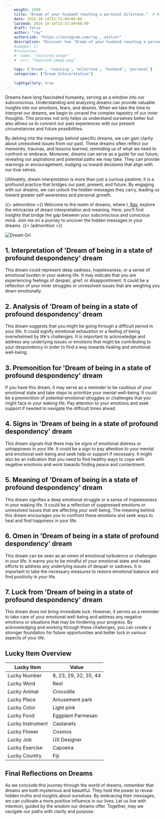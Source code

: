 ```yaml
---
    weight: 1840
    title: "Dream of your husband reaching a personal milestone."  # Assuming 'title' column exists
    date: 2024-10-14T15:33:00+08:00
    lastmod: 2024-10-14T15:33:00+08:00
    draft: false
    author: "ray"
    authorLink: "https://instagram.com/ray._.atelier"
    description: "Discover how 'Dream of your husband reaching a personal milestone.' can interpret your future and uncover its significant meanings in your life."
    #images: []
    #resources:
    #- name: "featured-image"
    #  src: "featured-image.png"
    
    tags: ['Dream', 'reaching', 'milestone', 'husband', 'personal']
    categories: ["Dream Interpretation"]
    
    lightgallery: true
---
```

    
Dreams have long fascinated humanity, serving as a window into our subconscious. Understanding and analyzing dreams can provide valuable insights into our emotions, fears, and desires. When we take the time to interpret our dreams, we begin to unravel the complex tapestry of our inner thoughts. This process not only helps us understand ourselves better but also allows us to connect our past experiences with our present circumstances and future possibilities.

By delving into the meanings behind specific dreams, we can gain clarity about unresolved issues from our past. These dreams often reflect our memories, traumas, and lessons learned, reminding us of what we need to confront or embrace. Moreover, dreams can serve as a guide for our future, revealing our aspirations and potential paths we may take. They can provide warnings or encouragement, nudging us toward decisions that align with our true selves.

Ultimately, dream interpretation is more than just a curious pastime; it is a profound practice that bridges our past, present, and future. By engaging with our dreams, we can unlock the hidden messages they carry, leading us toward greater self-awareness and personal growth.

{{< admonition >}}
Welcome to the realm of dreams, where I, [Ray](https://instagram.com/ray._.atelier), explore the intricacies of dream interpretation and meaning. Here, you’ll find insights that bridge the gap between your subconscious and conscious mind. Join me on a journey to uncover the hidden messages in your dreams.
{{< /admonition >}}

![Dream Grl](https://cdn.pixabay.com/photo/2017/11/02/03/35/gothic-2910057_1280.jpg "Dream Grl")

## 1. Interpretation of 'Dream of being in a state of profound despondency' dream
 This dream could represent deep sadness, hopelessness, or a sense of emotional burden in your waking life. It may indicate that you are experiencing feelings of despair, grief, or disappointment. It could be a reflection of your inner struggles or unresolved issues that are weighing you down emotionally.

## 2. Analysis of 'Dream of being in a state of profound despondency' dream
 This dream suggests that you might be going through a difficult period in your life. It could signify emotional exhaustion or a feeling of being overwhelmed by life's challenges. It is important to acknowledge and address any underlying issues or emotions that might be contributing to your despondency in order to find a way towards healing and emotional well-being.

## 3. Premonition for 'Dream of being in a state of profound despondency' dream
 If you have this dream, it may serve as a reminder to be cautious of your emotional state and take steps to prioritize your mental well-being. It could be a premonition of potential emotional struggles or challenges that you might face in your waking life. Pay attention to your emotions and seek support if needed to navigate the difficult times ahead.

## 4. Signs in 'Dream of being in a state of profound despondency' dream
 This dream signals that there may be signs of emotional distress or unhappiness in your life. It could be a sign to pay attention to your mental and emotional well-being and seek help or support if necessary. It might also be an indication that you need to find healthy ways to cope with negative emotions and work towards finding peace and contentment.

## 5. Meaning of 'Dream of being in a state of profound despondency' dream
 This dream signifies a deep emotional struggle or a sense of hopelessness in your waking life. It could be a reflection of suppressed emotions or unresolved issues that are affecting your well-being. The meaning behind this dream encourages you to confront these emotions and seek ways to heal and find happiness in your life.

## 6. Omen in 'Dream of being in a state of profound despondency' dream
 This dream can be seen as an omen of emotional turbulence or challenges in your life. It warns you to be mindful of your emotional state and make efforts to address any underlying issues of despair or sadness. It is important to take the necessary measures to restore emotional balance and find positivity in your life.

## 7. Luck from 'Dream of being in a state of profound despondency' dream
 This dream does not bring immediate luck. However, it serves as a reminder to take care of your emotional well-being and address any negative emotions or situations that may be hindering your progress. By acknowledging and working through these challenges, you can create a stronger foundation for future opportunities and better luck in various aspects of your life.

## Lucky Item Overview
| Lucky Item          | Value              |
|---------------|--------------------|
| Lucky Number        | 8, 23, 29, 32, 35, 44  |
| Lucky Word          | Rest |
| Lucky Animal        | Crocodile |
| Lucky Place         | Amusement park     |
| Lucky Color         | Light pink     |
| Lucky Food          | Eggplant Parmesan      |
| Lucky Instrument    | Castanets |
| Lucky Flower        | Cosmos    |
| Lucky Job           | UX Designer       |
| Lucky Exercise      | Capoeira  |
| Lucky Country       | Fiji    |


##  Final Reflections on Dreams

As we conclude this journey through the world of dreams, remember that dreams are both mysterious and beautiful. They hold the power to reveal hidden truths and insights about ourselves. By embracing their messages, we can cultivate a more positive influence in our lives. Let us live with intention, guided by the wisdom our dreams offer. Together, may we navigate our paths with clarity and purpose.
